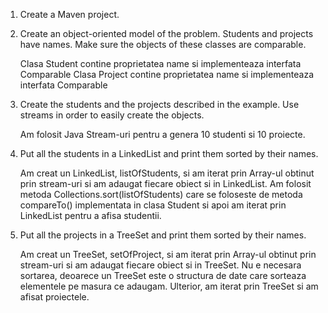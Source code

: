 1. Create a Maven project.
2. Create an object-oriented model of the problem. Students and projects have names. Make sure the objects of these classes are comparable.

    Clasa Student contine proprietatea name si implementeaza interfata Comparable
    Clasa Project contine proprietatea name si implementeaza interfata Comparable

3. Create the students and the projects described in the example. Use streams in order to easily create the objects.

    Am folosit Java Stream-uri pentru a genera 10 studenti si 10 proiecte. 

4. Put all the students in a LinkedList and print them sorted by their names.

    Am creat un LinkedList, listOfStudents, si am iterat prin Array-ul obtinut prin stream-uri si am adaugat fiecare obiect si in LinkedList.
    Am folosit metoda  Collections.sort(listOfStudents) care se foloseste de metoda compareTo() implementata in clasa Student si apoi am iterat prin LinkedList pentru a afisa studentii.
    
5. Put all the projects in a TreeSet and print them sorted by their names.

    Am creat un TreeSet, setOfProject, si am iterat prin Array-ul obtinut prin stream-uri si am adaugat fiecare obiect si in TreeSet.
    Nu e necesara sortarea, deoarece un TreeSet este o structura de date care sorteaza elementele pe masura ce adaugam. Ulterior, am iterat prin TreeSet si am afisat proiectele.